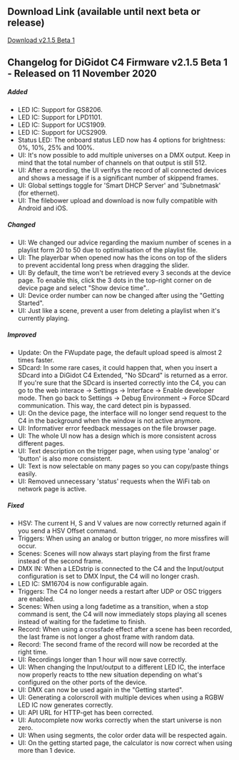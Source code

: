 ## Download Link (available until next beta or release) ##
[Download v2.1.5 Beta 1](http://update.digidot.eu/v2019_1/c4/firmware/v2_0/beta_files/C-4_2020-11-11_1050.c4u)

## Changelog for DiGidot C4 Firmware v2.1.5 Beta 1 - Released on 11 November 2020 ##

##### Added #####
* LED IC: Support for GS8206.
* LED IC: Support for LPD1101.
* LED IC: Support for UCS1909.
* LED IC: Support for UCS2909.
* Status LED: The onboard status LED now has 4 options for brightness: 0%, 10%, 25% and 100%.
* UI: It's now possible to add multiple universes on a DMX output. Keep in mind that the total number of channels on that output is still 512.
* UI: After a recording, the UI verifys the record of all connected devices and shows a message if is a significant number of skippend frames. 
* UI: Global settings toggle for 'Smart DHCP Server' and 'Subnetmask' (for ethernet).
* UI: The filebower upload and download is now fully compatible with Android and iOS.

##### Changed #####
* UI: We changed our advice regarding the maxium number of scenes in a playlist form 20 to 50 due to optimalisation of the playlist file.
* UI: The playerbar when opened now has the icons on top of the sliders to prevent accidental long press when dragging the slider.
* UI: By default, the time won't be retrieved every 3 seconds at the device page. To enable this, click the 3 dots in the top-right corner on de device page and select "Show device time"..
* UI: Device order number can now be changed after using the "Getting Started".
* UI: Just like a scene, prevent a user from deleting a playlist when it's currently playing.

##### Improved #####
* Update: On the FWupdate page, the default upload speed is almost 2 times faster.
* SDcard: In some rare cases, it could happen that, when you insert a SDcard into a DiGidot C4 Extended, "No SDcard" is returned as a error. If you're sure that the SDcard is inserted correctly into the C4, you can go to the web interace -> Settings -> Interface -> Enable developer mode. Then go back to Settings -> Debug Environment -> Force SDcard communication. This way, the card detect pin is bypassed.
* UI: On the device page, the interface will no longer send request to the C4 in the background when the window is not active anymore.
* UI: Informativer error feedback messages on the file browser page.
* UI: The whole UI now has a design which is more consistent across different pages.
* UI: Text description on the trigger page, when using type 'analog' or 'button' is also more consistent.
* UI: Text is now selectable on many pages so you can copy/paste things easily.
* UI: Removed unnecessary 'status' requests when  the WiFi tab on network page is active.

##### Fixed #####
* HSV: The current H, S and V values are now correctly returned again if you send a HSV Offset command.
* Triggers: When using an analog or button trigger, no more missfires will occur.
* Scenes: Scenes will now always start playing from the first frame instead of the second frame.
* DMX IN: When a LEDstrip is connected to the C4 and the Input/output configuration is set to DMX Input, the C4 will no longer crash.
* LED IC: SM16704 is now configurable again.
* Triggers: The C4 no longer needs a restart after UDP or OSC triggers are enabled.
* Scenes: When using a long fadetime as a transition, when a stop command is sent, the C4 will now immediately stops playing all scenes instead of waiting for the fadetime to finish.
* Record: When using a crossfade effect after a scene has been recorded, the last frame is not longer a ghost frame with random data.
* Record: The second frame of the record will now be recorded at the right time.
* UI: Recordings longer than 1 hour will now save correctly.
* UI: When changing the Input/output to a different LED IC, the interface now properly reacts to tthe new situation depending on what's configured on the other ports of the device.
* UI: DMX can now be used again in the "Getting started".
* UI: Generating a colorscroll with multiple devices when using a RGBW LED IC now generates correctly.
* UI: API URL for HTTP-get has been corrected.
* UI: Autocomplete now works correctly when the start universe is non zero.
* UI: When using segments, the color order data will be respected again.
* UI: On the getting started page, the calculator is now correct when using more than 1 device.
